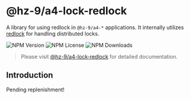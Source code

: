 # @hz-9/a4-lock-redlock

A library for using redlock in `@hz-9/a4-*` applications. It internally utilizes [redlock](https://www.npmjs.com/package/redlock) for handling distributed locks.

![NPM Version][npm-version-url] ![NPM License][npm-license-url] ![NPM Downloads][npm-downloads-url]

[npm-version-url]: https://img.shields.io/npm/v/@hz-9/a4-lock-redlock
[npm-license-url]: https://img.shields.io/npm/l/@hz-9/a4-lock-redlock
[npm-downloads-url]: https://img.shields.io/npm/d18m/@hz-9/a4-lock-redlock

> Please visit [@hz-9/a4-lock-redlock](https://hz-9.github.io/a4/guide/a4-lock-redlock) for detailed documentation.

## Introduction

Pending replenishment!
<!-- TODO -->
